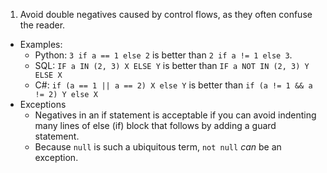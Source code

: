 1. Avoid double negatives caused by control flows, as they often confuse the reader.
- Examples:
  - Python: `3 if a == 1 else 2` is better than `2 if a != 1 else 3`.
  - SQL: `IF a IN (2, 3) X ELSE Y` is better than `IF a NOT IN (2, 3) Y ELSE X`
  - C#: `if (a == 1 || a == 2) X else Y` is better than `if (a != 1 && a != 2) Y else X`
- Exceptions
  - Negatives in an if statement is acceptable if you can avoid indenting many lines of else (if) block that follows by adding a guard statement.
  - Because `null` is such a ubiquitous term, `not null` *can* be an exception.
